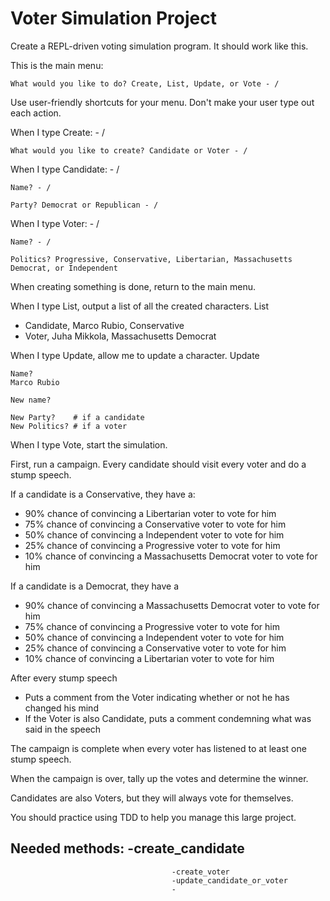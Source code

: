 # Voter Simulation Project 

Create a REPL-driven voting simulation program. It should work like this.

This is the main menu:

```
What would you like to do? Create, List, Update, or Vote - /
```

Use user-friendly shortcuts for your menu. Don't make your user type out each action.

When I type Create:	 - /

```
What would you like to create? Candidate or Voter - /
```

When I type Candidate: - /

```
Name? - /

Party? Democrat or Republican - /
```

When I type Voter: - /

```
Name? - /

Politics? Progressive, Conservative, Libertarian, Massachusetts Democrat, or Independent
```

When creating something is done, return to the main menu.

When I type List, output a list of all the created characters.
List
* Candidate, Marco Rubio, Conservative
* Voter, Juha Mikkola, Massachusetts Democrat

When I type Update, allow me to update a character.
Update

```
Name?
Marco Rubio

New name?

New Party?    # if a candidate
New Politics? # if a voter
```

When I type Vote, start the simulation.

First, run a campaign. Every candidate should visit every voter and do a stump speech.

If a candidate is a Conservative, they have a:

- 90% chance of convincing a Libertarian voter to vote for him
- 75% chance of convincing a Conservative voter to vote for him
- 50% chance of convincing a Independent voter to vote for him
- 25% chance of convincing a Progressive voter to vote for him
- 10% chance of convincing a Massachusetts Democrat voter to vote for him

If a candidate is a Democrat, they have a
- 90% chance of convincing a Massachusetts Democrat voter to vote for him
- 75% chance of convincing a Progressive voter to vote for him
- 50% chance of convincing a Independent voter to vote for him
- 25% chance of convincing a Conservative voter to vote for him
- 10% chance of convincing a Libertarian voter to vote for him

After every stump speech
- Puts a comment from the Voter indicating whether or not he has changed his mind
- If the Voter is also Candidate, puts a comment condemning what was said in the speech

The campaign is complete when every voter has listened to at least one stump speech.

When the campaign is over, tally up the votes and determine the winner.

Candidates are also Voters, but they will always vote for themselves.

You should practice using TDD to help you manage this large project.


## Needed methods:  -create_candidate
										-create_voter
										-update_candidate_or_voter
										-